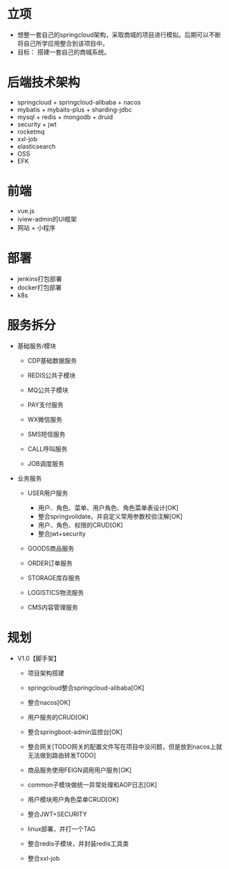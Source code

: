 # 立项
- 想整一套自己的springcloud架构，采取商城的项目进行模拟。后期可以不断将自己所学应用整合到该项目中。
- 目标： 搭建一套自己的商城系统。


# 后端技术架构
- springcloud + springcloud-alibaba + nacos 
- mybatis + mybaits-plus + sharding-jdbc
- mysql + redis + mongodb + druid
- security + jwt
- rocketmq
- xxl-job
- elasticsearch
- OSS
- EFK


# 前端
- vue.js
- iview-admin的UI框架
- 网站 + 小程序 


# 部署
- jenkins打包部署
- docker打包部署
- k8s


# 服务拆分     
- 基础服务/模块

    - CDP基础数据服务
    
    - REDIS公共子模块
    
    - MQ公共子模块
    
    - PAY支付服务
    
    - WX微信服务
    
    - SMS短信服务
    
    - CALL呼叫服务
    
    - JOB调度服务

- 业务服务

    - USER用户服务
        - 用户、角色、菜单、用户角色、角色菜单表设计[OK]
        - 整合springvolidate，并自定义常用参数校验注解[OK]
        - 用户、角色、权限的CRUD[OK]
        - 整合jwt+security
    
    - GOODS商品服务
    
    - ORDER订单服务
    
    - STORAGE库存服务
    
    - LOGISTICS物流服务

    - CMS内容管理服务
    

 # 规划
 
 - V1.0【脚手架】
     - 项目架构搭建
     - springcloud整合springcloud-alibaba[OK]	
     - 整合nacos[OK]
     - 用户服务的CRUD[OK]
     - 整合springboot-admin监控台[OK]
     - 整合网关[TODO网关的配置文件写在项目中没问题，但是放到nacos上就无法做到路由转发TODO]
     - 商品服务使用FEIGN调用用户服务[OK]
     - common子模块做统一异常处理和AOP日志[OK]
     - 用户模块用户角色菜单CRUD[OK]
     - 整合JWT+SECURITY
     - linux部署，并打一个TAG
 
     - 整合redis子模块，并封装redis工具类
     - 整合xxl-job
 
     


